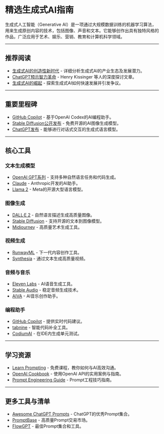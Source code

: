 # 精选生成式AI指南

生成式人工智能（Generative AI）是一项通过大规模数据训练的机器学习算法，用来生成原创内容的技术，包括图像、声音和文本。它能够创作出具有独特风格的作品，广泛应用于艺术、娱乐、营销、教育和计算机科学领域。

---

## 推荐阅读

- [生成式AI的创造性新时代](https://www.sequoiacap.com/article/generative-ai-a-creative-new-world/) - 详细分析生成式AI的产业生态及发展潜力。
- [ChatGPT预示智力革命](https://www.wsj.com/articles/artificial-intelligence-generative-ai-chatgpt-kissinger-84512912) - Henry Kissinger 等人的深度探讨文章。
- [生成式AI的崛起](https://www.nytimes.com/2022/10/21/technology/generative-ai.html) - 探索生成式AI如何快速发展并引发争议。

---

## 重要里程碑

- [GitHub Copilot](https://github.blog/2021-06-29-introducing-github-copilot-ai-pair-programmer/) - 基于OpenAI Codex的AI编程助手。
- [Stable Diffusion公开发布](https://stability.ai/blog/stable-diffusion-public-release) - 免费开源的AI图像生成模型。
- [ChatGPT发布](https://openai.com/blog/chatgpt/) - 能够进行对话式交互的生成式语言模型。

---

## 核心工具

### 文本生成模型

- [OpenAI GPT系列](https://openai.com/api/) - 支持多种自然语言任务和代码生成。
- [Claude](https://claude.ai/) - Anthropic开发的AI助手。
- [Llama 2](https://ai.meta.com/llama/) - Meta的开源大型语言模型。

### 图像生成

- [DALL·E 2](https://openai.com/dall-e-2/) - 自然语言描述生成高质量图像。
- [Stable Diffusion](https://huggingface.co/CompVis/stable-diffusion-v1-4) - 支持开源的文本到图像模型。
- [Midjourney](https://www.midjourney.com/) - 高质量艺术生成工具。

### 视频生成

- [RunwayML](https://runwayml.com/) - 下一代内容创作工具。
- [Synthesia](https://www.synthesia.io/) - 通过文本生成高质量视频。

### 音频与音乐

- [Eleven Labs](https://beta.elevenlabs.io/) - AI语音生成工具。
- [Stable Audio](https://stability.ai/stable-audio) - 稳定音频生成技术。
- [AIVA](https://www.aiva.ai/) - AI音乐创作助手。

### 编程助手

- [GitHub Copilot](https://github.com/features/copilot) - 提供实时代码建议。
- [tabnine](https://www.tabnine.com/) - 智能代码补全工具。
- [CodiumAI](https://www.codium.ai/) - 在IDE内生成单元测试。

---

## 学习资源

- [Learn Prompting](https://learnprompting.org/) - 免费课程，教你如何与AI高效沟通。
- [OpenAI Cookbook](https://github.com/openai/openai-cookbook) - 使用OpenAI API的实用案例与指南。
- [Prompt Engineering Guide](https://github.com/dair-ai/Prompt-Engineering-Guide) - Prompt工程技巧指南。

---

## 更多工具与清单

- [Awesome ChatGPT Prompts](https://github.com/f/awesome-chatgpt-prompts) - ChatGPT的优秀Prompt集合。
- [PromptBase](https://promptbase.com/) - 高质量Prompt交易市场。
- [FlowGPT](https://flowgpt.com/) - 最佳Prompt集合和工具。
